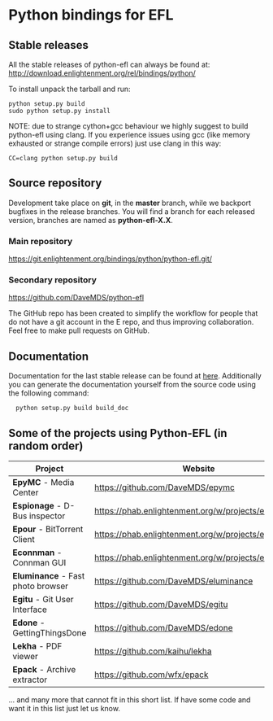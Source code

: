 # Python bindings for EFL


## Stable releases
All the stable releases of python-efl can always be found at:
http://download.enlightenment.org/rel/bindings/python/

To install unpack the tarball and run:
```
python setup.py build
sudo python setup.py install
```

NOTE: due to strange cython+gcc behaviour we highly suggest to build python-efl using clang. If you experience issues using gcc (like memory exhausted or strange compile errors) just use clang in this way:

```
CC=clang python setup.py build
```

## Source repository
Development take place on **git**, in the **master** branch, while we backport bugfixes in the release branches.
You will find a branch for each released version, branches are named as **python-efl-X.X**.

### Main repository
https://git.enlightenment.org/bindings/python/python-efl.git/

### Secondary repository
https://github.com/DaveMDS/python-efl

The GitHub repo has been created to simplify the workflow for people that do
not have a git account in the E repo, and thus improving collaboration. 
Feel free to make pull requests on GitHub.


## Documentation

Documentation for the last stable release can be found at [here](https://docs.enlightenment.org/python-efl/current/).
Additionally you can generate the documentation yourself from the source code using the following command:
```
  python setup.py build build_doc
```


## Some of the projects using Python-EFL (in random order)

| **Project** | **Website** |
| -- | -- |
| **EpyMC** - Media Center | https://github.com/DaveMDS/epymc |
| **Espionage** - D-Bus inspector | https://phab.enlightenment.org/w/projects/espionage/ |
| **Epour** - BitTorrent Client | https://phab.enlightenment.org/w/projects/epour/ |
| **Econnman** - Connman GUI | https://phab.enlightenment.org/w/projects/econnman/ |
| **Eluminance** - Fast photo browser | https://github.com/DaveMDS/eluminance |
| **Egitu** - Git User Interface | https://github.com/DaveMDS/egitu |
| **Edone** - GettingThingsDone  | https://github.com/DaveMDS/edone |
| **Lekha** - PDF viewer | https://github.com/kaihu/lekha |
| **Epack** - Archive extractor | https://github.com/wfx/epack |

... and many more that cannot fit in this short list. If have some code and want it in this list just let us know.


